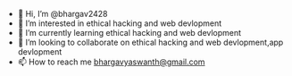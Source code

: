- 👋 Hi, I’m @bhargav2428
- 👀 I’m interested in ethical hacking and web devlopment
- 🌱 I’m currently learning  ethical hacking and web devlopment
- 💞️ I’m looking to collaborate on  ethical hacking and web devlopment,app devlopment
- 📫 How to reach me bhargavyaswanth@gmail.com

<!---
bhargav2428/bhargav2428 is a ✨ special ✨ repository because its `README.md` (this file) appears on your GitHub profile.
You can click the Preview link to take a look at your changes.
--->
